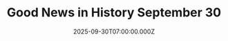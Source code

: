 ---
title: "Good News in History September 30"
date: 2025-09-30T07:00:00.000Z
category: Human Kindness
externalLink: "https://www.goodnewsnetwork.org/events060930/"
image: ""
excerpt: "162 years ago, George Bizet’s famous opera Les Pêcheurs de Perles, The Pearl Fishermen, debuted at the Théâtre Lyrique in Paris. Set in ancient times on the Island of Sri Lanka, it tells the story of how two men’s vow of eternal friendship is threatened by their love for the same woman, whose own dilemma […] The post Good News…"
---